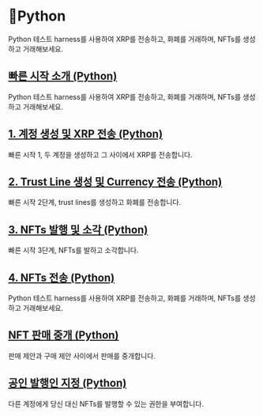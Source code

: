 # Python

Python 테스트 harness를 사용하여 XRP를 전송하고, 화폐를 거래하며, NFTs를 생성하고 거래해보세요.

## [빠른 시작 소개 (Python)](python-modular-tutorials-in-python/python-send-payments-send-payments-using-python.md)&#x20;

Python 테스트 harness를 사용하여 XRP를 전송하고, 화폐를 거래하며, NFTs를 생성하고 거래해보세요.

## [1. 계정 생성 및 XRP 전송 (Python)](1.-xrp-python.md)[ ](../javascript/1.-xrp-javascript.md)

빠른 시작 1, 두 계정을 생성하고 그 사이에서 XRP를 전송합니다.

## [2. Trust Line 생성 및 Currency 전송 (Python)](2.-currency-python.md)[ ](../javascript/1.-xrp-javascript.md)

빠른 시작 2단계, trust lines를 생성하고 화폐를 전송합니다.

## [3. NFTs 발행 및 소각 (Python)](3.-nfts-python.md)[ ](../javascript/1.-xrp-javascript.md)

빠른 시작 3단계, NFTs를 발하고 소각합니다.

## [4. NFTs 전송 (Python) ](4.-nfts-python.md)

Python 테스트 harness를 사용하여 XRP를 전송하고, 화폐를 거래하며, NFTs를 생성하고 거래해보세요.

## [NFT 판매 중개 (Python) ](nft-python.md)

판매 제안과 구매 제안 사이에서 판매를 중개합니다.

## [공인 발행인 지정 (Python)](python.md)[ ](../javascript/1.-xrp-javascript.md)

다른 계정에게 당신 대신 NFTs를 발행할 수 있는 권한을 부여합니다.

